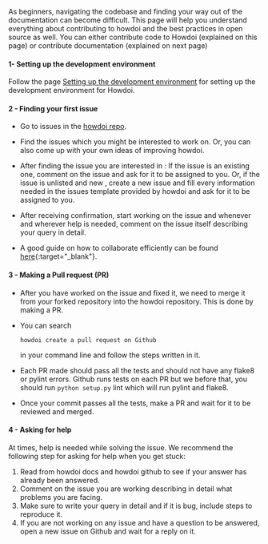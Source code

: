 As beginners, navigating the codebase and finding your way out of the documentation can become difficult. This page will help you understand everything about contributing to howdoi and the best practices in open source as well.
You can either contribute code to Howdoi (explained on this page) or contribute documentation (explained on next page)

#### 1- Setting up the development environment

Follow the page [Setting up the development environment](http://gleitz.github.io/howdoi/development_env/) for setting up the development environment for Howdoi.

#### 2 - Finding your first issue

- Go to issues in the [howdoi repo](https://github.com/gleitz/howdoi).
- Find the issues which you might be interested to work on. Or, you can also come up with your own ideas of improving howdoi.
- After finding the issue you are interested in : If the issue is an existing one, comment on the issue and ask for it to be assigned to you. Or, if the issue is unlisted and new , create a new issue and fill every information needed in the issues template provided by howdoi and ask for it to be assigned to you.

- After receiving confirmation, start working on the issue and whenever and wherever help is needed, comment on the issue itself describing your query in detail.
- A good guide on how to collaborate efficiently can be found [here](https://lab.github.com/githubtraining/introduction-to-github){:target="\_blank"}.

#### 3 - Making a Pull request (PR)

- After you have worked on the issue and fixed it, we need to merge it from your forked repository into the howdoi repository. This is done by making a PR.
- You can search
  ```
  howdoi create a pull request on Github
  ```
  in your command line and follow the steps written in it.
- Each PR made should pass all the tests and should not have any flake8 or pylint errors. Github runs tests on each PR but we before that, you should run `python setup.py` lint which will run pylint and flake8.

- Once your commit passes all the tests, make a PR and wait for it to be reviewed and merged.

#### 4 - Asking for help

At times, help is needed while solving the issue. We recommend the following step for asking for help when you get stuck:

1. Read from howdoi docs and howdoi github to see if your answer has already been answered.
2. Comment on the issue you are working describing in detail what problems you are facing.
3. Make sure to write your query in detail and if it is bug, include steps to reproduce it.
4. If you are not working on any issue and have a question to be answered, open a new issue on Github and wait for a reply on it.
